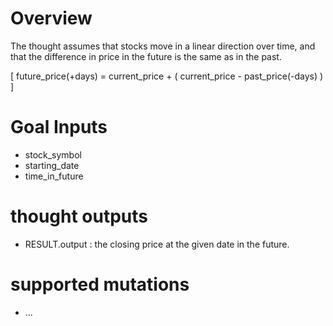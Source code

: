 # Overview

The thought assumes that stocks move in a linear direction over time, and that the difference in price in the future is the same as in the past.

[ future_price(+days) = current_price + ( current_price - past_price(-days) ) ]

# Goal Inputs

* stock_symbol
* starting_date
* time_in_future

# thought outputs

* RESULT.output : the closing price at the given date in the future.

# supported mutations

* ...